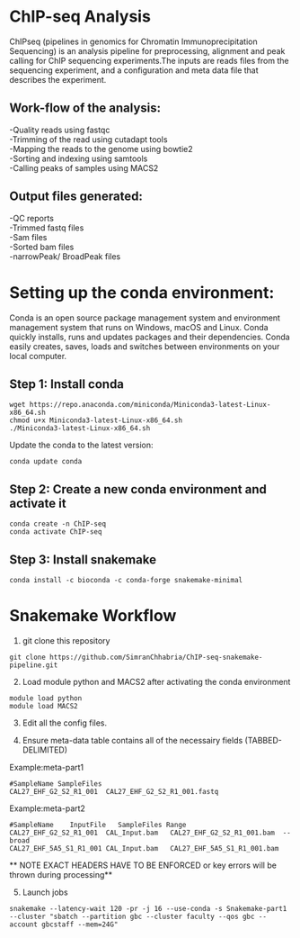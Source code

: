 # ChIP-seq Analysis
ChIPseq (pipelines in genomics for Chromatin Immunoprecipitation Sequencing) is an analysis pipeline for preprocessing, alignment and peak calling for ChIP sequencing experiments.The inputs are reads files from the sequencing experiment, and a configuration and meta data file that describes the experiment. 

## Work-flow of the analysis:
-Quality reads using fastqc<br/>
-Trimming of the read using cutadapt tools<br/>
-Mapping the reads to the genome using bowtie2<br/>
-Sorting and indexing using samtools<br/>
-Calling peaks of samples using MACS2<br/>

## Output files generated:
-QC reports<br/>
-Trimmed fastq files<br/>
-Sam files<br/>
-Sorted bam files<br/>
-narrowPeak/ BroadPeak files<br/>

# Setting up the conda environment:
Conda is an open source package management system and environment management system that runs on Windows, macOS and Linux. Conda quickly installs, runs and updates packages and their dependencies. Conda easily creates, saves, loads and switches between environments on your local computer.

## Step 1: Install conda

```
wget https://repo.anaconda.com/miniconda/Miniconda3-latest-Linux-x86_64.sh
chmod u+x Miniconda3-latest-Linux-x86_64.sh
./Miniconda3-latest-Linux-x86_64.sh
```

Update the conda to the latest version:

```
conda update conda
```

## Step 2: Create a new conda environment and activate it

```
conda create -n ChIP-seq
conda activate ChIP-seq
```

## Step 3: Install snakemake
```
conda install -c bioconda -c conda-forge snakemake-minimal
```

# Snakemake Workflow

1. git clone this repository
```
git clone https://github.com/SimranChhabria/ChIP-seq-snakemake-pipeline.git
```

2. Load module python and MACS2 after activating the conda environment
```
module load python
module load MACS2
```
3. Edit all the config files.

4. Ensure meta-data table contains all of the necessairy fields (TABBED-DELIMITED)

Example:meta-part1

```
#SampleName	SampleFiles
CAL27_EHF_G2_S2_R1_001	CAL27_EHF_G2_S2_R1_001.fastq
```
 Example:meta-part2
 
 ```
 #SampleName	InputFile	SampleFiles	Range
CAL27_EHF_G2_S2_R1_001	CAL_Input.bam	CAL27_EHF_G2_S2_R1_001.bam	--broad
CAL27_EHF_5A5_S1_R1_001	CAL_Input.bam	CAL27_EHF_5A5_S1_R1_001.bam	
```
** NOTE EXACT HEADERS HAVE TO BE ENFORCED or key errors will be thrown during processing**

5. Launch jobs

```
snakemake --latency-wait 120 -pr -j 16 --use-conda -s Snakemake-part1 --cluster "sbatch --partition gbc --cluster faculty --qos gbc --account gbcstaff --mem=24G"
```






